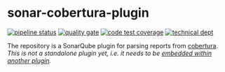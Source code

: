 # sonar-cobertura-plugin

[![pipeline status](https://gitlab.com/raatiniemi/sonar-cobertura-plugin/badges/master/pipeline.svg)](https://gitlab.com/raatiniemi/sonar-cobertura-plugin/commits/master)
[![quality gate](https://sonarcloud.io/api/project_badges/measure?project=me.raatiniemi.sonar%3Acobertura&metric=alert_status)](https://sonarcloud.io/dashboard?id=me.raatiniemi.sonar%3Acobertura)
[![code test coverage](https://sonarcloud.io/api/project_badges/measure?project=me.raatiniemi.sonar%3Acobertura&metric=coverage)](https://sonarcloud.io/dashboard?id=me.raatiniemi.sonar%3Acobertura)
[![technical dept](https://sonarcloud.io/api/project_badges/measure?project=me.raatiniemi.sonar%3Acobertura&metric=sqale_index)](https://sonarcloud.io/dashboard?id=me.raatiniemi.sonar%3Acobertura)

The repository is a SonarQube plugin for parsing reports from [cobertura](http://cobertura.github.io/cobertura/).
*This is not a standalone plugin yet, i.e. it needs to be [embedded within another plugin](https://gitlab.com/raatiniemi/sonar-objective-c).*
